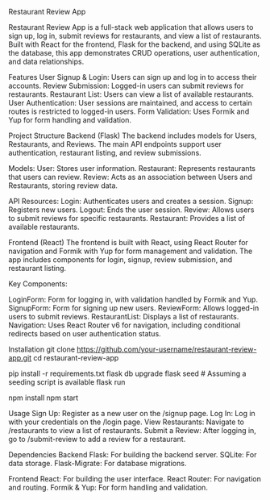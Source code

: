 Restaurant Review App

Restaurant Review App is a full-stack web application that allows users to sign up, log in, submit reviews for restaurants, and view a list of restaurants. Built with React for the frontend, Flask for the backend, and using SQLite as the database, this app demonstrates CRUD operations, user authentication, and data relationships.

Features
User Signup & Login: Users can sign up and log in to access their accounts.
Review Submission: Logged-in users can submit reviews for restaurants.
Restaurant List: Users can view a list of available restaurants.
User Authentication: User sessions are maintained, and access to certain routes is restricted to logged-in users.
Form Validation: Uses Formik and Yup for form handling and validation.

Project Structure
Backend (Flask)
The backend includes models for Users, Restaurants, and Reviews. The main API endpoints support user authentication, restaurant listing, and review submissions.

Models:
User: Stores user information.
Restaurant: Represents restaurants that users can review.
Review: Acts as an association between Users and Restaurants, storing review data.

API Resources:
Login: Authenticates users and creates a session.
Signup: Registers new users.
Logout: Ends the user session.
Review: Allows users to submit reviews for specific restaurants.
Restaurant: Provides a list of available restaurants.

Frontend (React)
The frontend is built with React, using React Router for navigation and Formik with Yup for form management and validation. The app includes components for login, signup, review submission, and restaurant listing.

Key Components:

LoginForm: Form for logging in, with validation handled by Formik and Yup.
SignupForm: Form for signing up new users.
ReviewForm: Allows logged-in users to submit reviews.
RestaurantList: Displays a list of restaurants.
Navigation: Uses React Router v6 for navigation, including conditional redirects based on user authentication status.

Installation
git clone https://github.com/your-username/restaurant-review-app.git
cd restaurant-review-app

pip install -r requirements.txt
flask db upgrade
flask seed # Assuming a seeding script is available
flask run

npm install
npm start


Usage
Sign Up: Register as a new user on the /signup page.
Log In: Log in with your credentials on the /login page.
View Restaurants: Navigate to /restaurants to view a list of restaurants.
Submit a Review: After logging in, go to /submit-review to add a review for a restaurant.

Dependencies
Backend
Flask: For building the backend server.
SQLite: For data storage.
Flask-Migrate: For database migrations.

Frontend
React: For building the user interface.
React Router: For navigation and routing.
Formik & Yup: For form handling and validation.
